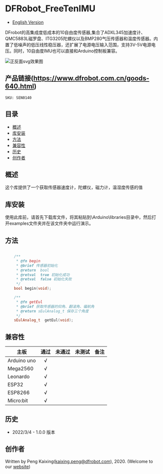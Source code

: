 # DFRobot_FreeTenIMU

- [English Version](./README.md)

DFrobot的高集成度低成本的10自由度传感器,集合了ADXL345加速度计、QMC5883L磁罗盘、ITG3205陀螺仪以及BMP280气压传感器和温度传感器。内置了低噪声的低压线性稳压器，还扩展了电源电压输入范围，支持3V-5V电源电压。同时，10自由度IMU也可以直接和Arduino控制板兼容。

![正反面svg效果图](./resources/images/SEN0140.png)

## 产品链接(https://www.dfrobot.com.cn/goods-640.html)

    SKU: SEN0140

## 目录

* [概述](#概述)
* [库安装](#库安装)
* [方法](#方法)
* [兼容性](#兼容性y)
* [历史](#历史)
* [创作者](#创作者)

## 概述

这个库提供了一个获取传感器速度计，陀螺仪，磁力计，温湿度传感的值

## 库安装

使用此库前，请首先下载库文件，将其粘贴到\Arduino\libraries目录中，然后打开examples文件夹并在该文件夹中运行演示。

## 方法

```C++

    /**
     * @fn begin
     * @brief 传感器初始化 
     * @return  bool 
     * @retval  true 初始化成功
     * @retval  false 初始化失败
     */
    bool begin(void);

    /**
     * @fn getEul
     * @brief 获取传感器的仰角、翻滚角、偏航角
     * @return sEulAnalog_t 保存三个角度
     */
    sEulAnalog_t  getEul(void);

```
## 兼容性

主板               | 通过  | 未通过   | 未测试   | 备注
------------------ | :----------: | :----------: | :---------: | -----
Arduino uno        |      √       |              |             | 
Mega2560        |      √       |              |             | 
Leonardo        |      √       |              |             | 
ESP32           |      √       |              |             | 
ESP8266           |      √       |              |             | 
Micro:bit           |      √       |              |             | 

## 历史

- 2022/3/4 - 1.0.0 版本

## 创作者

Written by Peng Kaixing(kaixing.peng@dfrobot.com), 2020. (Welcome to our [website](https://www.dfrobot.com/))